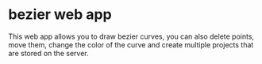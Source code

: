 # bezier web app

This web app allows you to draw bezier curves, you can also delete points, move them, change the color of the curve and create multiple projects that are stored on the server.
